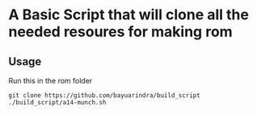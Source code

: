 # A Basic Script that will clone all the needed resoures for making rom

## Usage

Run this in the rom folder

```
git clone https://github.com/bayuarindra/build_script
./build_script/a14-munch.sh
```

